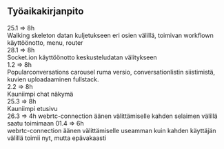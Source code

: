 ## Työaikakirjanpito
25.1 => 8h     
  Walking skeleton datan kuljetukseen eri osien välillä, toimivan workflown käyttöönotto, menu, router  
28.1 => 8h   
  Socket.ion käyttöönotto keskusteludatan välitykseen  
1.2 => 8h  
  Popularconversations carousel ruma versio, conversationlistin siistimistä, kuvien uploadaaminen fullstack.   
2.2 => 8h     
  Kauniimpi chat näkymä   
25.3 => 8h   
  Kauniimpi etusivu   
26.3 => 4h
  webrtc-connection äänen välittämiselle kahden selaimen välillä saatu toimimaan
01.4 => 6h  
  webrtc-connection äänen välittämiselle useamman kuin kahden käyttäjän välillä toimii nyt, mutta epävakaasti